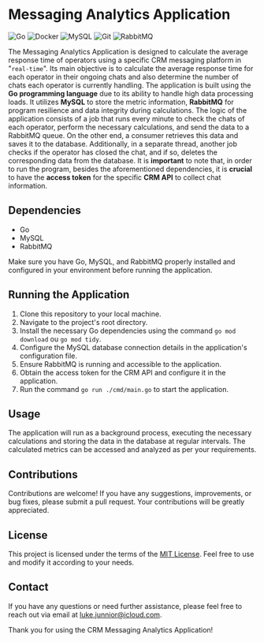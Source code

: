 # Messaging Analytics Application

![Go](https://img.shields.io/badge/go-%2300ADD8.svg?style=for-the-badge&logo=go&logoColor=white)
![Docker](https://img.shields.io/badge/docker-%230db7ed.svg?style=for-the-badge&logo=docker&logoColor=white)
![MySQL](https://img.shields.io/badge/mysql-%2300f.svg?style=for-the-badge&logo=mysql&logoColor=white)
![Git](https://img.shields.io/badge/git-%23F05033.svg?style=for-the-badge&logo=git&logoColor=white)
![RabbitMQ](https://img.shields.io/badge/Rabbitmq-FF6600?style=for-the-badge&logo=rabbitmq&logoColor=white)

The Messaging Analytics Application is designed to calculate the average response time of operators using a specific CRM messaging platform in "`real-time`". Its main objective is to calculate the average response time for each operator in their ongoing chats and also determine the number of chats each operator is currently handling. The application is built using the **Go programming language** due to its ability to handle high data processing loads. It utilizes **MySQL** to store the metric information, **RabbitMQ** for program resilience and data integrity during calculations. The logic of the application consists of a job that runs every minute to check the chats of each operator, perform the necessary calculations, and send the data to a RabbitMQ queue. On the other end, a consumer retrieves this data and saves it to the database. Additionally, in a separate thread, another job checks if the operator has closed the chat, and if so, deletes the corresponding data from the database. It is **important** to note that, in order to run the program, besides the aforementioned dependencies, it is **crucial** to have the **access token** for the specific **CRM API** to collect chat information.

## Dependencies

- Go
- MySQL
- RabbitMQ

Make sure you have Go, MySQL, and RabbitMQ properly installed and configured in your environment before running the application.

## Running the Application

1. Clone this repository to your local machine.
2. Navigate to the project's root directory.
3. Install the necessary Go dependencies using the command `go mod download` ou `go mod tidy`.
4. Configure the MySQL database connection details in the application's configuration file.
5. Ensure RabbitMQ is running and accessible to the application.
6. Obtain the access token for the CRM API and configure it in the application.
7. Run the command `go run ./cmd/main.go` to start the application.

## Usage

The application will run as a background process, executing the necessary calculations and storing the data in the database at regular intervals. The calculated metrics can be accessed and analyzed as per your requirements.

## Contributions

Contributions are welcome! If you have any suggestions, improvements, or bug fixes, please submit a pull request. Your contributions will be greatly appreciated.

## License

This project is licensed under the terms of the [MIT License](https://opensource.org/licenses/MIT). Feel free to use and modify it according to your needs.

## Contact

If you have any questions or need further assistance, please feel free to reach out via email at [luke.junnior@icloud.com](mailto:luke.junnior@icloud.com).

Thank you for using the CRM Messaging Analytics Application!